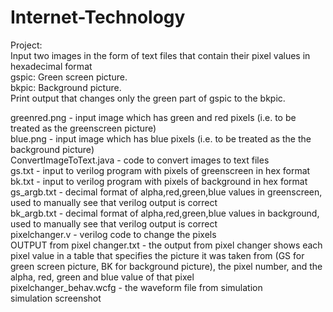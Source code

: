 # Internet-Technology
 
Project: <br />
Input two images in the form of text files that contain their pixel values in hexadecimal format <br />
gspic: Green screen picture. <br />
bkpic: Background picture. <br />
Print output that changes only the green part of gspic to the bkpic. <br />

greenred.png - input image which has green and red pixels (i.e. to be treated as the greenscreen picture) <br />
blue.png - input image which has blue pixels (i.e. to be treated as the the background picture) <br />
ConvertImageToText.java - code to convert images to text files <br />
gs.txt - input to verilog program with pixels of greenscreen in hex format <br />
bk.txt - input to verilog program with pixels of background in hex format <br />
gs_argb.txt - decimal format of alpha,red,green,blue values in greenscreen, used to manually see that verilog output is correct <br />
bk_argb.txt - decimal format of alpha,red,green,blue values in background, used to manually see that verilog output is correct <br />
pixelchanger.v - verilog code to change the pixels <br />
OUTPUT from pixel changer.txt - the output from pixel changer shows each pixel value in a table that specifies the picture it was taken from (GS for green screen picture, BK for background picture), the pixel number, and the alpha, red, green and blue value of that pixel <br />
pixelchanger_behav.wcfg - the waveform file from simulation <br />
simulation screenshot <br />
